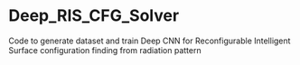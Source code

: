 # Deep_RIS_CFG_Solver
Code to generate dataset and train Deep CNN for Reconfigurable Intelligent Surface configuration finding from radiation pattern

